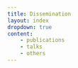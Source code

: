 ```yaml
---
title: Dissemination 
layout: index
dropdown: true
content:
    - publications
    - talks
    - others
---
```

